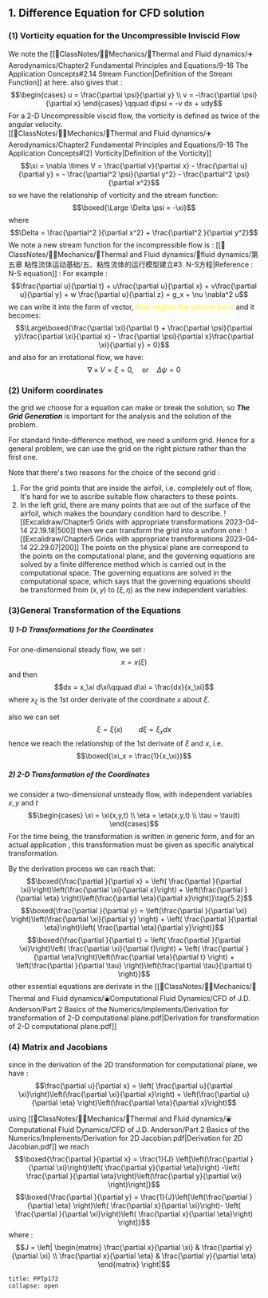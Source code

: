 ## 1. Difference Equation for CFD solution 
### (1) Vorticity equation for the Uncompressible Inviscid Flow 
We note the [[📘ClassNotes/👨‍🔧Mechanics/🌊Thermal and Fluid dynamics/✈️Aerodynamics/Chapter2 Fundamental Principles and Equations/9-16 The Application Concepts#2.14 Stream Function|Definition of the Stream Function]] at here. also gives that : 
$$\begin{cases}
u = \frac{\partial \psi}{\partial y} \\
v = -\frac{\partial \psi}{\partial x}
\end{cases} \qquad  d\psi = -v dx + udy$$
For a 2-D Uncompressible viscid flow, the vorticity is defined as twice of the angular velocity.  
[[📘ClassNotes/👨‍🔧Mechanics/🌊Thermal and Fluid dynamics/✈️Aerodynamics/Chapter2 Fundamental Principles and Equations/9-16 The Application Concepts#(2) Vorticity|Definition of the Vorticity]]
$$\xi = \nabla \times V = \frac{\partial v}{\partial x} - \frac{\partial u}{\partial y} = - \frac{\partial^2 \psi}{\partial y^2} - \frac{\partial^2 \psi}{\partial x^2}$$
so we have the relationship of vorticity and the stream function: 
$$\boxed{\Large \Delta \psi = -\xi}$$
where 
$$\Delta  = \frac{\partial^2 }{\partial x^2} + \frac{\partial^2 }{\partial y^2}$$
We note a new stream function for the incompressible flow is :
[[📘ClassNotes/👨‍🔧Mechanics/🌊Thermal and Fluid dynamics/🌊fluid dynamics/第五章 粘性流体运动基础/五、粘性流体的运行模型建立#3. N-S方程|Reference : N-S equation]] : For example : 
$$\frac{\partial u}{\partial t} + u\frac{\partial u}{\partial x} + v\frac{\partial u}{\partial y} + w \frac{\partial u}{\partial z} = g_x + \nu \nabla^2 u$$
we can write it into the form of vector, <mark style="background: transparent; color: yellow">then neglect the volume force</mark> and it becomes: 
$$\Large\boxed{\frac{\partial \xi}{\partial t} + \frac{\partial \psi}{\partial y}\frac{\partial \xi}{\partial x} - \frac{\partial \psi}{\partial x}\frac{\partial \xi}{\partial y} = 0}$$
and also for an irrotational flow, we have: 
$$\nabla \times  V = \xi = 0, \quad \text{or} \quad \Delta \psi =  0$$
### (2) Uniform coordinates 
the grid we choose for a equation can make or break the solution, so ***The Grid Generation*** is important for the analysis and the solution of the problem. 

For standard finite-difference method, we need a uniform grid. Hence for a general problem, we can use the grid on the right picture rather than the first one. 

Note that there's two reasons for the choice of the second grid : 
1. For the grid points that are inside the airfoil, i.e. completely out of flow, It's hard for we to ascribe suitable flow characters to these points. 
2. In the left grid, there are many points that are out of the surface of the airfoil, which makes the boundary condition hard to describe. 
![[Excalidraw/Chapter5 Grids with appropriate transformations 2023-04-14 22.19.18|500]]
then we can transform the grid into a uniform one: 
![[Excalidraw/Chapter5 Grids with appropriate transformations 2023-04-14 22.29.07|200]]
The points on the physical plane are correspond to the points on the computational plane, and the governing equations are solved by a finite difference method which is carried out in the computational space. The governing equations are solved in the computational space, which says that the governing equations should be transformed from $(x,y)$ to $(\xi,\eta)$ as the new independent variables. 
### (3)General Transformation of the Equations 
##### 1) 1-D Transformations for the Coordinates 
For one-dimensional steady flow, we set : 
$$x = x(\xi)$$
and then 
$$dx = x_\xi d\xi\qquad  d\xi = \frac{dx}{x_\xi}$$
where $x_\xi$ is the 1st order derivate of the coordinate $x$ about $\xi$. 

also we can set 
$$\xi = \xi(x)\qquad  d\xi = \xi_x dx$$
hence we reach the relationship of the 1st derivate of $\xi$ and $x$, i.e. 
$$\boxed{\xi_x = \frac{1}{x_\xi}}$$

##### 2) 2-D Transformation of the Coordinates  
we consider a two-dimensional unsteady flow, with independent variables $x,y$ and $t$
$$\begin{cases}
\xi = \xi(x,y,t) \\
\eta = \eta(x,y,t) \\
\tau =  \tau(t)
\end{cases}$$
For the time being, the transformation is written in generic form, and for an actual application , this transformation must be given as specific analytical transformation. 

By the derivation process we can reach that: 
$$\boxed{\frac{\partial }{\partial x} = \left( \frac{\partial }{\partial \xi}\right)\left(\frac{\partial \xi}{\partial x}\right) + \left(\frac{\partial }{\partial \eta} \right)\left(\frac{\partial \eta}{\partial x}\right)}\tag{5.2}$$
$$\boxed{\frac{\partial }{\partial y} = \left(\frac{\partial }{\partial \xi} \right)\left(\frac{\partial \xi}{\partial y} \right) + \left( \frac{\partial }{\partial \eta}\right)\left( \frac{\partial \eta}{\partial y}\right)}$$
$$\boxed{\frac{\partial }{\partial t} = \left( \frac{\partial }{\partial \xi}\right)\left( \frac{\partial \xi}{\partial t}\right) + \left( \frac{\partial }{\partial \eta}\right)\left(\frac{\partial \eta}{\partial t} \right) + \left(\frac{\partial }{\partial \tau} \right)\left(\frac{\partial \tau}{\partial t} \right)}$$
other essential equations are derivate in the [[📘ClassNotes/👨‍🔧Mechanics/🌊Thermal and Fluid dynamics/⛲Computational Fluid Dynamics/CFD of J.D. Anderson/Part 2 Basics of the Numerics/Implements/Derivation for transformation of 2-D computational plane.pdf|Derivation for transformation of 2-D computational plane.pdf]]

### (4) Matrix and Jacobians 
since in the derivation of the 2D transformation for computational plane, we have : 
$$\frac{\partial u}{\partial x} = \left( \frac{\partial u}{\partial \xi}\right)\left(\frac{\partial \xi}{\partial x}\right) + \left(\frac{\partial u}{\partial \eta} \right)\left(\frac{\partial \eta}{\partial x}\right)$$
using [[📘ClassNotes/👨‍🔧Mechanics/🌊Thermal and Fluid dynamics/⛲Computational Fluid Dynamics/CFD of J.D. Anderson/Part 2 Basics of the Numerics/Implements/Derivation for 2D Jacobian.pdf|Derivation for 2D Jacobian.pdf]]
we reach 
$$\boxed{\frac{\partial }{\partial x} = \frac{1}{J} \left[\left(\frac{\partial }{\partial \xi}\right)\left( \frac{\partial y}{\partial \eta}\right) -\left( \frac{\partial }{\partial \eta}\right)\left(\frac{\partial y}{\partial \xi} \right)\right]}$$
$$\boxed{\frac{\partial }{\partial y} = \frac{1}{J}\left[\left(\frac{\partial }{\partial \eta} \right)\left( \frac{\partial x}{\partial \xi}\right)- \left( \frac{\partial }{\partial \xi}\right)\left( \frac{\partial x}{\partial \eta}\right) \right]}$$
where : 
$$J = \left| \begin{matrix}
\frac{\partial x}{\partial \xi} & \frac{\partial y}{\partial \xi} \\
\frac{\partial x}{\partial \eta} & \frac{\partial y}{\partial \eta}
\end{matrix} \right|$$
`````ad-todo
title: PPTp172
collapse: open

`````
